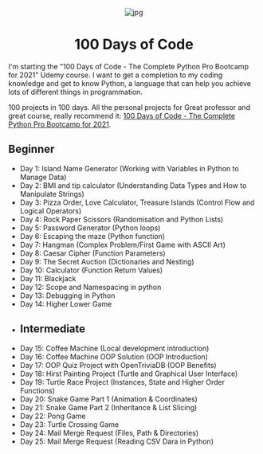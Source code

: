 <p align="center">
<img width="" src="https://images.wallpapersden.com/image/download/fantasy-whale-hd_bWlpbmeUmZqaraWkpJRma2VlrW5lZQ.jpg" align="center" alt="jpg" />
<h1 align="center">100 Days of Code</h1>
</p>
I'm starting the "100 Days of Code - The Complete Python Pro Bootcamp for 2021" Udemy course.
I want to get a completion to my coding knowledge and get to know Python, a language that can help you achieve lots of different things in programmation. 

100 projects in 100 days. All the personal projects for Great professor and great course, really recommend it:
[100 Days of Code - The Complete Python Pro Bootcamp for 2021](https://www.udemy.com/course/100-days-of-code).


## Beginner
- Day 1: Island Name Generator (Working with Variables in Python to Manage Data)
- Day 2: BMI and tip calculator (Understanding Data Types and How to Manipulate Strings)
- Day 3: Pizza Order, Love Calculator, Treasure Islands (Control Flow and Logical Operators)
- Day 4: Rock Paper Scissors (Randomisation and Python Lists)
- Day 5: Password Generator (Python loops)
- Day 6: Escaping the maze (Python function)
- Day 7: Hangman (Complex Problem/First Game with ASCII Art)
- Day 8: Caesar Cipher (Function Parameters)
- Day 9: The Secret Auction (Dictionaries and Nesting)
- Day 10: Calculator (Function Return Values)
- Day 11: Blackjack 
- Day 12: Scope and Namespacing in python
- Day 13: Debugging in Python 
- Day 14: Higher Lower Game
- ## Intermediate
- Day 15: Coffee Machine (Local development introduction)
- Day 16: Coffee Machine OOP Solution (OOP Introduction)
- Day 17: OOP Quiz Project with OpenTriviaDB (OOP Benefits)
- Day 18: Hirst Painting Project (Turtle and Graphical User Interface)
- Day 19: Turtle Race Project (Instances, State and Higher Order Functions)
- Day 20: Snake Game Part 1 (Animation & Coordinates)
- Day 21: Snake Game Part 2 (Inheritance & List Slicing)
- Day 22: Pong Game
- Day 23: Turtle Crossing Game
- Day 24: Mail Merge Request (Files, Path & Directories)
- Day 25: Mail Merge Request (Reading CSV Dara in Python)
